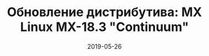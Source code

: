 ---
layout: post
title: "Обновление дистрибутива: MX Linux MX-18.3 \"Continuum\""
date: 2019-05-26   
---